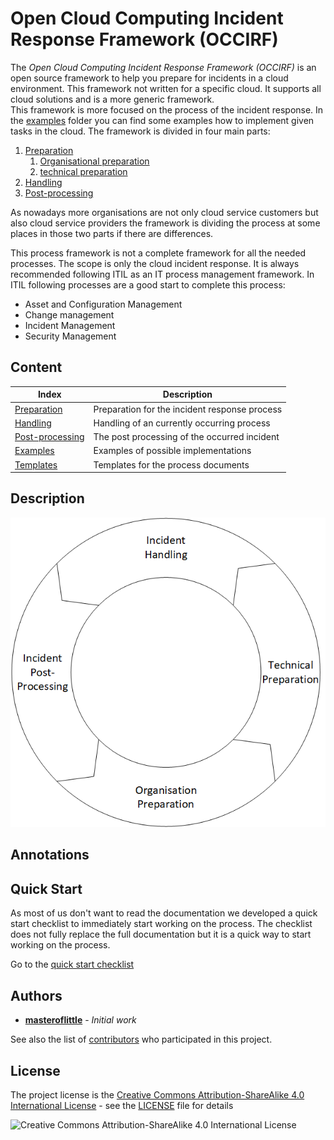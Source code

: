 # Open Cloud Computing Incident Response Framework (OCCIRF)
The *Open Cloud Computing Incident Response Framework (OCCIRF)* is an open source framework to help you prepare for
incidents in a cloud environment. This framework not written for a specific cloud. It supports all cloud solutions and
is a more generic framework.  
This framework is more focused on the process of the incident response. In the [examples](examples) folder you can find
some examples how to implement given tasks in the cloud. The framework is divided in four main parts:

1. [Preparation](preparation)
   1. [Organisational preparation](preparation/organisational.md)
   2. [technical preparation](preparation/technical.md)
2. [Handling](handling)
3. [Post-processing](post)

As nowadays more organisations are not only cloud service customers but also cloud service providers the framework is
dividing the process at some places in those two parts if there are differences.

This process framework is not a complete framework for all the needed processes. The scope is only the cloud incident
response. It is always recommended following ITIL as an IT process management framework. In ITIL following processes are
a good start to complete this process:
- Asset and Configuration Management
- Change management
- Incident Management
- Security Management

## Content

| Index                      | Description                                   |
| -------------------------- | --------------------------------------------- |
| [Preparation](preparation) | Preparation for the incident response process |
| [Handling](handling)       | Handling of an currently occurring process    |
| [Post-processing](post)    | The post processing of the occurred incident  |
| [Examples](examples)       | Examples of possible implementations          |
| [Templates](templates)     | Templates for the process documents           |

## Description

![Incident response Circle](circle.png)


## Annotations

## Quick Start
As most of us don't want to read the documentation we developed a quick start checklist to immediately start working on
the process. The checklist does not fully replace the full documentation but it is a quick way to start working on the
process.

Go to the [quick start checklist](quickStart.md)

## Authors

* **[masteroflittle](https://github.com/masteroflittle)** - *Initial work*

See also the list of
[contributors](https://github.com/masteroflittle/OpenCloudComputingIncidentResponseFramework/contributors) who
participated in this project.

## License
The project license is the
[Creative Commons Attribution-ShareAlike 4.0 International License](http://creativecommons.org/licenses/by-sa/4.0/) -
see the [LICENSE](LICENSE.md) file for details

![Creative Commons Attribution-ShareAlike 4.0 International License](https://i.creativecommons.org/l/by-sa/4.0/88x31.png)